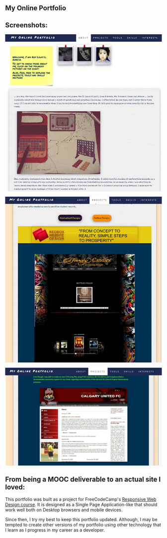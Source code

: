 ## My Online Portfolio 

## Screenshots:

![Screenshot of my online portfolio](images/ss_1.jpg)

![Screenshot of my online portfolio](images/ss_2.jpg)

![Screenshot of my online portfolio](images/ss_3.jpg)



## From being a MOOC deliverable to an actual site I loved:

This portfolio was built as a project for FreeCodeCamp's [Responsive Web Design course](https://www.freecodecamp.org/learn/responsive-web-design/responsive-web-design-projects/build-a-personal-portfolio-webpage). It is designed as a Single Page Application-like that should work well both on Desktop browsers and mobile devices. 

Since then, I try my best to keep this portfolio updated. Although, I may be tempted to create other versions of my portfolio using other technology that I learn as I progress in my career as a developer. 

